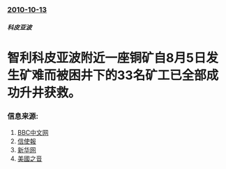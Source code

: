 ### [2010-10-13](/news/2010/10/13/index.md)

##### 科皮亚波
#  智利科皮亚波附近一座铜矿自8月5日发生矿难而被困井下的33名矿工已全部成功升井获救。




### 信息来源:

1. [BBC中文网](http://www.bbc.co.uk/zhongwen/simp/world/2010/10/101013_chile_miner_rescue.shtml)
2. [信使報](http://www.emol.com/noticias/nacional/detalle/detallenoticias.asp?idnoticia=440994)
3. [新华网](http://news.xinhuanet.com/world/2010-10/13/c_12654738.htm)
4. [美國之音](http://www.voanews.com/english/news/americas/Chile-Nears-End-of-Rescue-Operation-for-33-Miners-104904654.html)
